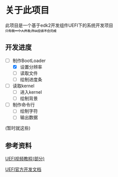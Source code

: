# 关于此项目
此项目是一个基于edk2开发组件UEFI下的系统开发项目  
<font size=1>~~只有我一个人开发,所以应该不会完成~~</font>

## 开发进度
- [ ] 制作BootLoader
    - [x] 设置分辨率
    - [ ] 读取文件
    - [ ] 绘制进度条
- [ ] 读取kernel
    - [ ] 进入kernel
    - [ ] 绘制背景
- [ ] 制作命令行
    - [ ] 绘制字符
    - [ ] 输出数据  

(暂时就这些)

## 参考资料
[UEFI视频教程(部分)](https://space.bilibili.com/41036636/channel/collectiondetail?sid=54177 "UEFI视频教程(部分)")  

[UEFI官方开发文档](https://uefi.org/specs/UEFI/2.10/ "UEFI官方开发文档")